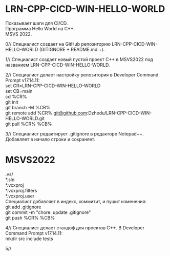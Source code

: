 # LRN-CPP-CICD-WIN-HELLO-WORLD

Показывает шаги для CI/CD.  
Программа Hello World на C++.   
MSVS 2022.  

0// Специалист создает на GitHub репозиторию LRN-CPP-CICD-WIN-HELLO-WORLD (GITIGNORE + README.md +).  
  
1// Специалист создает новый пустой проект С++ в MSVS2022 под названием LRN-CPP-CICD-WIN-HELLO-WORLD.  
  
2// Специалист делает настройку репозитория в Developer Command Prompt v17.14.11:  
set CR=LRN-CPP-CICD-WIN-HELLO-WORLD  
set CB=main  
cd %CR%  
git init  
git branch -M %CB%  
git remote add %CR% git@github.com:Dzhedu/LRN-CPP-CICD-WIN-HELLO-WORLD.git  
git pull %CR% %CB%  
  
3// Специалист редактирует .gitignore в редакторе Notepad++. Добавляет в начало строки и сохраняет.
# MSVS2022  
.vs/  
*.sln  
*.vcxproj  
*.vcxproj.filters  
*.vcxproj.user  
Специалист добавляет в индекс, коммитит, и пушит изменения:  
git add .gitignore  
git commit -m "chore: update .gitignore"  
git push %CR% %CB%  
  
4// Специалист делает стандоф для проектов C++. В Developer Command Prompt v17.14.11:  
mkdir src include tests  
  
5// 
  



